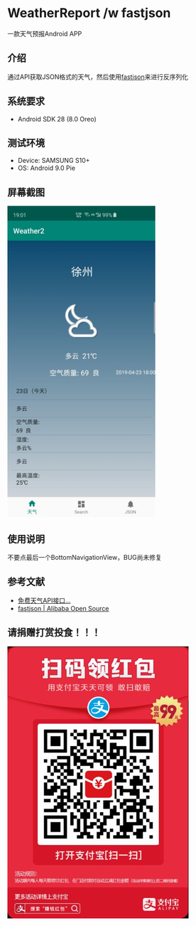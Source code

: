 # WeatherReport /w fastjson
一款天气预报Android APP

## 介绍
通过API获取JSON格式的天气，然后使用[fastjson](https://github.com/alibaba/fastjson)来进行反序列化

## 系统要求
* Android SDK 28 (8.0 Oreo)

## 测试环境
* Device: SAMSUNG  S10+
* OS: Android 9.0 Pie

## 屏幕截图
<img src="https://github.com/50Death/WeatherReport-w-fastjson/blob/master/screenshot/%E5%9B%BE%E7%89%871.jpg" width="333" height="700" div=left/>

## 使用说明
不要点最后一个BottomNavigationView，BUG尚未修复

## 参考文献
* [免费天气API接口...](https://www.tianqiapi.com/)
* [fastjson | Alibaba Open Source](https://github.com/alibaba/fastjson)

## 请捐赠打赏投食！！！
![图片加载失败](https://github.com/50Death/CipheredSocketChat/blob/master/Pictures/%E6%94%AF%E4%BB%98%E5%AE%9D%E7%BA%A2%E5%8C%85.jpg)
